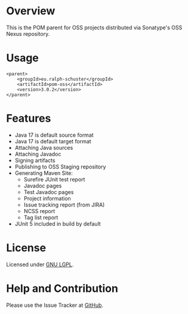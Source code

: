 # Overview
This is the POM parent for OSS projects distributed via Sonatype's OSS Nexus repository.

# Usage
```
<parent>
	<groupId>eu.ralph-schuster</groupId>
	<artifactId>pom-oss</artifactId>
	<version>3.0.2</version>
</parent>
```

# Features
* Java 17 is default source format
* Java 17 is default target format
* Attaching Java sources
* Attaching Javadoc
* Signing artifacts
* Publishing to OSS Staging repository
* Generating Maven Site:
    * Surefire JUnit test report
    * Javadoc pages
    * Test Javadoc pages
    * Project information
    * Issue tracking report (from JIRA)
    * NCSS report
    * Tag list report
* JUnit 5 included in build by default

# License
Licensed under [GNU LGPL](LICENSE.md).

# Help and Contribution
Please use the Issue Tracker at [GitHub](https://github.com/technicalguru/pom-parent).